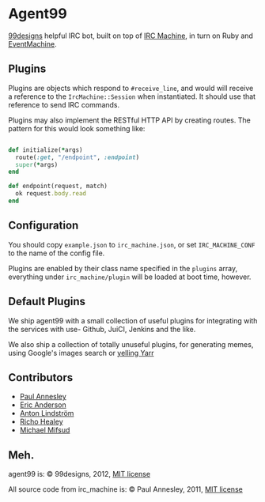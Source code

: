 Agent99
=======

[99designs](https://99designs.com) helpful IRC bot, built on top of [IRC Machine](https://github.com/pda/irc_machine), in turn on Ruby and [EventMachine](http://rubyeventmachine.com/).


Plugins
-------

Plugins are objects which respond to `#receive_line`, and would will receive a reference to the `IrcMachine::Session` when instantiated. It should use that reference to send IRC commands.

Plugins may also implement the RESTful HTTP API by creating routes. The pattern for this would look something like:

```ruby

def initialize(*args)
  route(:get, "/endpoint", :endpoint)
  super(*args)
end

def endpoint(request, match)
  ok request.body.read
end
```

Configuration
-------------

You should copy `example.json` to `irc_machine.json`, or set `IRC_MACHINE_CONF` to the name of the config file.

Plugins are enabled by their class name specified in the `plugins` array, everything under `irc_machine/plugin` will be loaded at boot time, however.

Default Plugins
---------------

We ship agent99 with a small collection of useful plugins for integrating with the services with use- Github, JuiCI, Jenkins and the like.

We also ship a collection of totally unuseful plugins, for generating memes, using Google's images search or [yelling Yarr](http://99designs.com/tech-blog/blog/2012/09/19/talk-like-a-pirate-day/)

Contributors
------------

* [Paul Annesley](https://github.com/pda)
* [Eric Anderson](https://github.com/ericanderson)
* [Anton Lindström](https://github.com/antonlindstrom)
* [Richo Healey](https://github.com/richo)
* [Michael Mifsud](https://github.com/xzyfer)

Meh.
----

agent99 is:
© 99designs, 2012, [MIT license](http://www.opensource.org/licenses/mit-license.php)

All source code from irc_machine is:
© Paul Annesley, 2011, [MIT license](http://www.opensource.org/licenses/mit-license.php)
